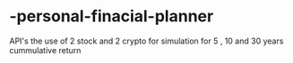 # -personal-finacial-planner
API's
the use of 2 stock and 2 crypto for simulation for 5 , 10 and 30 years cummulative return
